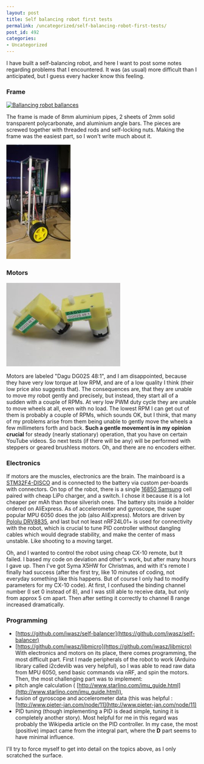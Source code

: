 ```yaml
---
layout: post
title: Self balancing robot first tests
permalink: /uncategorized/self-balancing-robot-first-tests/
post_id: 492
categories: 
- Uncategorized
---
```

I have built a self-balancing robot, and here I want to post some notes regarding problems that I encountered. It was (as usual) more difficult than I anticipated, but I guess every hacker know this feeling.

### Frame

[![Ballancing robot ballances](https://img.youtube.com/vi/VrV6Haa0kxQ/0.jpg)](http://www.youtube.com/watch?v=VrV6Haa0kxQ)

The frame is made of 8mm aluminium pipes, 2 sheets of 2mm solid transparent polycarbonate, and aluminium angle bars. The pieces are screwed together with threaded rods and self-locking nuts. Making the frame was the easiest part, so I won't write much about it.

![View from a side](/assets/22424639_1863508117010274_5025855902577973208_o-169x300.jpg)

### Motors

![Motors dagu](/assets/86_P_1388386610626-300x219.jpg)

Motors are labeled "Dagu DG02S 48:1", and I am disappointed, because they have very low torque at low RPM, and are of a low quality I think (their low price also suggests that). The consequences are, that they are unable to move my robot gently and precisely, but instead, they start all of a sudden with a couple of RPMs. At very low PWM duty cycle they are unable to move wheels at all, even with no load. The lowest RPM I can get out of them is probably a couple of RPMs, which sounds OK, but I think, that many of my problems arise from them being unable to gently move the wheels a few millimeters forth and back. 
**Such a gentle movement is in my opinion crucial**
 for steady (nearly stationary) operation, that you have on certain YouTube videos. So next tests (if there will be any) will be performed with steppers or geared brushless motors. Oh, and there are no encoders either.

### Electronics

If motors are the muscles, electronics are the brain. The mainboard is a
[STM32F4-DISCO](http://www.st.com/en/evaluation-tools/stm32f4discovery.html) and is connected to the battery via custom per-boards with connectors. On top of the robot, there is a single 
[16850 Samsung](https://www.ebay.com/sch/i.html?_from=R40&_trksid=p2322090.m570.l1313.TR0.TRC0.H0.TRS0&_nkw=samsung+icr18650-26f&_sacat=0) cell paired with cheap LiPo charger, and a switch. I chose it because it is a lot cheaper per mAh than those silverish ones. The battery sits inside a holder ordered on AliExpress. As of accelerometer and gyroscope, the super popular MPU 6050 does the job (also AliExpress). Motors are driven by 
[Pololu DRV8835](https://www.pololu.com/product/2135), and last but not least nRF24L01+ is used for connectivity with the robot, which is crucial to tune PID controller without dangling cables which would degrade stability, and make the center of mass unstable. Like shooting to a moving target.

Oh, and I wanted to control the robot using cheap CX-10 remote, but It failed. I based my code on deviation and other's work, but after many hours I gave up. Then I've got Syma X5HW for Christmas, and with it's remote I finally had success (after the first try, like 10 minutes of coding, not everyday something like this happens. But of course I only had to modify parameters for my CX-10 code). At first, I confused the binding channel number (I set 0 instead of 8), and I was still able to receive data, but only from approx 5 cm apart. Then after setting it correctly to channel 8 range increased dramatically.

### Programming


* [https://github.com/iwasz/self-balancer](https://github.com/iwasz/self-balancer)	
* [https://github.com/iwasz/libmicro](https://github.com/iwasz/libmicro)
With electronics and motors on its place, there comes programming, the most difficult part. First I made peripherals of the robot to work (Arduino library called i2cdevlib was very helpful), so I was able to read raw data from MPU 6050, send basic commands via nRF, and spin the motors. Then, the most challenging part was to implement:
* pitch angle calculation (
[http://www.starlino.com/imu_guide.html](http://www.starlino.com/imu_guide.html)),	
* fusion of gyroscope and accelerometer data (this was helpful : 
[http://www.pieter-jan.com/node/11](http://www.pieter-jan.com/node/11) 	
* PID tuning (though implementing a PID is dead simple, tuning it is completely another story). Most helpful for me in this regard was probably the Wikipedia article on the PID controller. In my case, the most (positive) impact came from the integral part, where the **D** part seems to have minimal influence.

I'll try to force myself to get into detail on the topics above, as I only scratched the surface.
